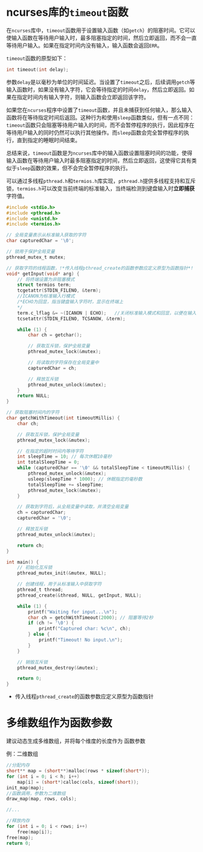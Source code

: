# ncurses库的`timeout`函数

在`ncurses`库中，`timeout`函数用于设置输入函数（如`getch`）的阻塞时间。它可以使输入函数在等待用户输入时，最多阻塞指定的时间，然后立即返回，而不会一直等待用户输入。如果在指定时间内没有输入，输入函数会返回`ERR`。

`timeout`函数的原型如下：

```c
int timeout(int delay);
```

参数`delay`是以毫秒为单位的时间延迟。当设置了`timeout`之后，后续调用`getch`等输入函数时，如果没有输入字符，它会等待指定的时间`delay`，然后立即返回。如果在指定时间内有输入字符，则输入函数会立即返回该字符。

如果您在`ncurses`程序中设置了`timeout`函数，并且未捕获到任何输入，那么输入函数将在等待指定时间后返回。这种行为和使用`sleep`函数类似，但有一点不同：`timeout`函数只会阻塞等待用户输入的时间，而不会暂停程序的执行，因此程序在等待用户输入的同时仍然可以执行其他操作。而`sleep`函数会完全暂停程序的执行，直到指定的睡眠时间结束。

总结来说，`timeout`函数是为`ncurses`库中的输入函数设置阻塞时间的功能，使得输入函数在等待用户输入时最多阻塞指定的时间，然后立即返回，这使得它具有类似于`sleep`函数的效果，但不会完全暂停程序的执行。

可以通过多线程`pthread.h`和`termios.h`库实现，`pthread.h`提供多线程支持和互斥锁，`termios.h`可以改变当前终端的标准输入，当终端检测到键盘输入时**立即捕获**字符值。

```c
#include <stdio.h>
#include <pthread.h>
#include <unistd.h>
#include <termios.h>

// 全局变量表示从标准输入获取的字符
char capturedChar = '\0';

// 锁用于保护全局变量
pthread_mutex_t mutex;

// 获取字符的线程函数，!*传入线程pthread_create的函数参数应定义原型为函数指针*!
void* getInput(void* arg) {
    // 将终端设置为非阻塞模式
    struct termios term;
    tcgetattr(STDIN_FILENO, &term);
    //ICANON为标准输入行模式
    /*ECHO为回显，指当键盘输入字符时，显示在终端上
    */
    term.c_lflag &= ~(ICANON | ECHO);	//关闭标准输入模式和回显，以便在输入时立即返回字符。
    tcsetattr(STDIN_FILENO, TCSANOW, &term);

    while (1) {
        char ch = getchar();

        // 获取互斥锁，保护全局变量
        pthread_mutex_lock(&mutex);

        // 将读取的字符保存在全局变量中
        capturedChar = ch;

        // 释放互斥锁
        pthread_mutex_unlock(&mutex);
    }
    return NULL;
}

// 获取阻塞时间内的字符
char getchWithTimeout(int timeoutMillis) {
    char ch;

    // 获取互斥锁，保护全局变量
    pthread_mutex_lock(&mutex);

    // 在指定的超时时间内等待字符
    int sleepTime = 10; // 每次休眠10毫秒
    int totalSleepTime = 0;
    while (capturedChar == '\0' && totalSleepTime < timeoutMillis) {
        pthread_mutex_unlock(&mutex);
        usleep(sleepTime * 1000); // 休眠指定的毫秒数
        totalSleepTime += sleepTime;
        pthread_mutex_lock(&mutex);
    }

    // 获取到字符后，从全局变量中读取，并清空全局变量
    ch = capturedChar;
    capturedChar = '\0';

    // 释放互斥锁
    pthread_mutex_unlock(&mutex);

    return ch;
}

int main() {
    // 初始化互斥锁
    pthread_mutex_init(&mutex, NULL);

    // 创建线程，用于从标准输入中获取字符
    pthread_t thread;
    pthread_create(&thread, NULL, getInput, NULL);

    while (1) {
        printf("Waiting for input...\n");
        char ch = getchWithTimeout(2000); // 阻塞等待2秒
        if (ch != '\0') {
            printf("Captured char: %c\n", ch);
        } else {
            printf("Timeout! No input.\n");
        }
    }

    // 销毁互斥锁
    pthread_mutex_destroy(&mutex);

    return 0;
}

```

* 传入线程`pthread_create`的函数参数应定义原型为函数指针

# 多维数组作为函数参数

建议动态生成多维数组，并将每个维度的长度作为 函数参数

例：二维数组

```c
//分配内存
short** map = (short**)malloc(rows * sizeof(short*));
for (int i = 0; i < h; i++)
    map[i] = (short*)calloc(cols, sizeof(short));
init_map(map);
//函数调用，参数为二维数组
draw_map(map, rows, cols);

//...

//释放内存
for (int i = 0; i < rows; i++)
    free(map[i]);
free(map);
return 0;
```



